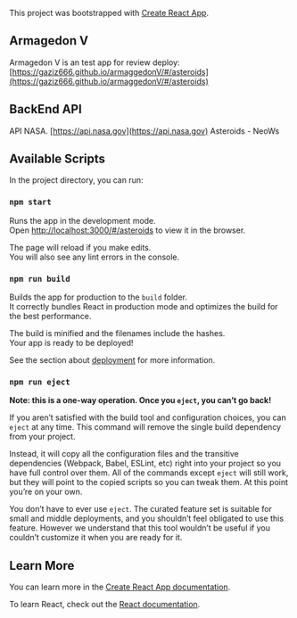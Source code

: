 This project was bootstrapped with [Create React App](https://github.com/facebook/create-react-app).

## Armagedon V

Armagedon V is an test app for review
deploy: [https://gaziz666.github.io/armaggedonV/#/asteroids](https://gaziz666.github.io/armaggedonV/#/asteroids)

## BackEnd API

API NASA. [https://api.nasa.gov](https://api.nasa.gov) Asteroids - NeoWs

## Available Scripts

In the project directory, you can run:

### `npm start`

Runs the app in the development mode.<br />
Open [http://localhost:3000/#/asteroids](http://localhost:3000/#/asteroids) to view it in the browser.

The page will reload if you make edits.<br />
You will also see any lint errors in the console.

### `npm run build`

Builds the app for production to the `build` folder.<br />
It correctly bundles React in production mode and optimizes the build for the best performance.

The build is minified and the filenames include the hashes.<br />
Your app is ready to be deployed!

See the section about [deployment](https://facebook.github.io/create-react-app/docs/deployment) for more information.

### `npm run eject`

**Note: this is a one-way operation. Once you `eject`, you can’t go back!**

If you aren’t satisfied with the build tool and configuration choices, you can `eject` at any time. This command will remove the single build dependency from your project.

Instead, it will copy all the configuration files and the transitive dependencies (Webpack, Babel, ESLint, etc) right into your project so you have full control over them. All of the commands except `eject` will still work, but they will point to the copied scripts so you can tweak them. At this point you’re on your own.

You don’t have to ever use `eject`. The curated feature set is suitable for small and middle deployments, and you shouldn’t feel obligated to use this feature. However we understand that this tool wouldn’t be useful if you couldn’t customize it when you are ready for it.

## Learn More

You can learn more in the [Create React App documentation](https://facebook.github.io/create-react-app/docs/getting-started).

To learn React, check out the [React documentation](https://reactjs.org/).
